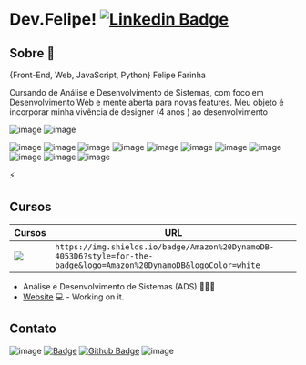 # Dev.Felipe! [![Linkedin Badge](https://img.shields.io/badge/GitHub-100000?style=for-the-badge&logo=github&logoColor=white)](https://www.linkedin.com/in/felipefarinha/)

## Sobre 💬
{Front-End, Web, JavaScript, Python} Felipe Farinha

Cursando de Análise e Desenvolvimento de Sistemas, com foco em Desenvolvimento Web e mente aberta para novas features. 
Meu objeto é incorporar minha vivência de designer (4 anos ) ao desenvolvimento


![image](https://github-readme-stats.vercel.app/api?username=felipefarinha)
![image](https://github-readme-streak-stats.herokuapp.com/?user=felipefarinha)

![image](https://img.shields.io/badge/Todoist-E44332?style=for-the-badge&logo=todoist&logoColor=white)
![image](https://img.shields.io/badge/Notion-000000?style=for-the-badge&logo=notion&logoColor=white)
![image](https://img.shields.io/badge/TypeScript-007ACC?style=for-the-badge&logo=typescript&logoColor=white)
![image](https://img.shields.io/badge/Visual_Studio-5C2D91?style=for-the-badge&logo=visual%20studio&logoColor=white)
![image](https://img.shields.io/badge/replit-667881?style=for-the-badge&logo=replit&logoColor=white)
![image](https://img.shields.io/badge/Colab-F9AB00?style=for-the-badge&logo=googlecolab&color=525252)
![image](https://img.shields.io/badge/JavaScript-323330?style=for-the-badge&logo=javascript&logoColor=F7DF1E) 
![image](https://img.shields.io/badge/Node.js-339933?style=for-the-badge&logo=nodedotjs&logoColor=white)
![image](https://img.shields.io/badge/React-20232A?style=for-the-badge&logo=react&logoColor=61DAFB)
![image](https://img.shields.io/badge/Python-FFD43B?style=for-the-badge&logo=python&logoColor=blue)
![image](https://img.shields.io/badge/GIT-E44C30?style=for-the-badge&logo=git&logoColor=white)


⚡
## Cursos
Cursos | URL
------------ | -------------
<img src="https://img.shields.io/badge/Amazon%20DynamoDB-4053D6?style=for-the-badge&logo=Amazon%20DynamoDB&logoColor=white" /> | `https://img.shields.io/badge/Amazon%20DynamoDB-4053D6?style=for-the-badge&logo=Amazon%20DynamoDB&logoColor=white`

- Análise e Desenvolvimento de Sistemas (ADS) 👨🏼‍🏫 
- [Website](https://fagnerpsantos.dev/) 💻 - Working on it.

## Contato
![image](https://img.shields.io/badge/WhatsApp-25D366?style=for-the-badge&logo=whatsapp&logoColor=white)
[![ Badge](https://img.shields.io/badge/GitHub-100000?style=for-the-badge&logo=github&logoColor=white)](https://api.whatsapp.com/send?phone=5561983406881)
[![Github Badge](https://img.shields.io/badge/LinkedIn-0077B5?style=for-the-badge&logo=linkedin&logoColor=white)](https://github.com/fagnerpsantos)
![image](https://img.shields.io/badge/Discord-5865F2?style=for-the-badge&logo=discord&logoColor=white)



<!--
![image](https://img.shields.io/badge/website-000000?style=for-the-badge&logo=About.me&logoColor=white)
-->

